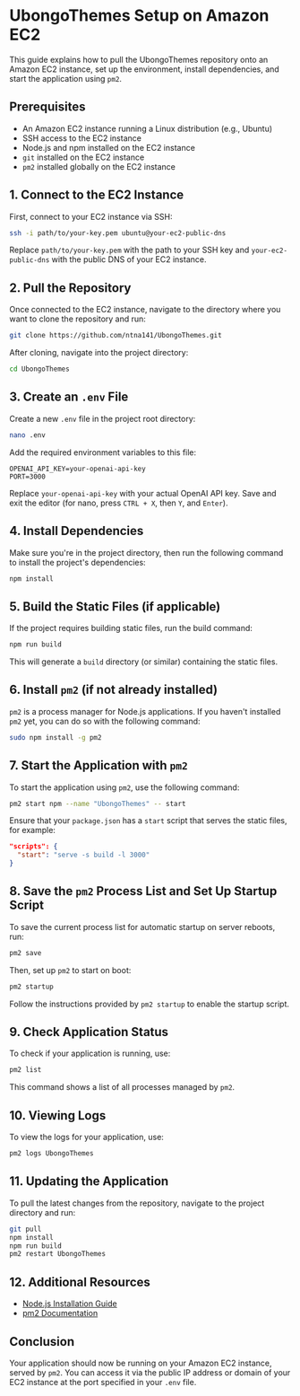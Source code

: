 # UbongoThemes Setup on Amazon EC2

This guide explains how to pull the UbongoThemes repository onto an Amazon EC2 instance, set up the environment, install dependencies, and start the application using `pm2`.

## Prerequisites

- An Amazon EC2 instance running a Linux distribution (e.g., Ubuntu)
- SSH access to the EC2 instance
- Node.js and npm installed on the EC2 instance
- `git` installed on the EC2 instance
- `pm2` installed globally on the EC2 instance

## 1. Connect to the EC2 Instance

First, connect to your EC2 instance via SSH:

```bash
ssh -i path/to/your-key.pem ubuntu@your-ec2-public-dns
```

Replace `path/to/your-key.pem` with the path to your SSH key and `your-ec2-public-dns` with the public DNS of your EC2 instance.

## 2. Pull the Repository

Once connected to the EC2 instance, navigate to the directory where you want to clone the repository and run:

```bash
git clone https://github.com/ntna141/UbongoThemes.git
```

After cloning, navigate into the project directory:

```bash
cd UbongoThemes
```

## 3. Create an `.env` File

Create a new `.env` file in the project root directory:

```bash
nano .env
```

Add the required environment variables to this file:

```env
OPENAI_API_KEY=your-openai-api-key
PORT=3000
```

Replace `your-openai-api-key` with your actual OpenAI API key. Save and exit the editor (for nano, press `CTRL + X`, then `Y`, and `Enter`).

## 4. Install Dependencies

Make sure you're in the project directory, then run the following command to install the project's dependencies:

```bash
npm install
```

## 5. Build the Static Files (if applicable)

If the project requires building static files, run the build command:

```bash
npm run build
```

This will generate a `build` directory (or similar) containing the static files.

## 6. Install `pm2` (if not already installed)

`pm2` is a process manager for Node.js applications. If you haven't installed `pm2` yet, you can do so with the following command:

```bash
sudo npm install -g pm2
```

## 7. Start the Application with `pm2`

To start the application using `pm2`, use the following command:

```bash
pm2 start npm --name "UbongoThemes" -- start
```

Ensure that your `package.json` has a `start` script that serves the static files, for example:

```json
"scripts": {
  "start": "serve -s build -l 3000"
}
```

## 8. Save the `pm2` Process List and Set Up Startup Script

To save the current process list for automatic startup on server reboots, run:

```bash
pm2 save
```

Then, set up `pm2` to start on boot:

```bash
pm2 startup
```

Follow the instructions provided by `pm2 startup` to enable the startup script.

## 9. Check Application Status

To check if your application is running, use:

```bash
pm2 list
```

This command shows a list of all processes managed by `pm2`.

## 10. Viewing Logs

To view the logs for your application, use:

```bash
pm2 logs UbongoThemes
```

## 11. Updating the Application

To pull the latest changes from the repository, navigate to the project directory and run:

```bash
git pull
npm install
npm run build
pm2 restart UbongoThemes
```

## 12. Additional Resources

- [Node.js Installation Guide](https://nodejs.org/en/download/package-manager/)
- [pm2 Documentation](https://pm2.keymetrics.io/)

## Conclusion

Your application should now be running on your Amazon EC2 instance, served by `pm2`. You can access it via the public IP address or domain of your EC2 instance at the port specified in your `.env` file.
```
